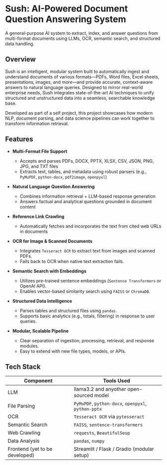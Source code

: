 # Sush: AI-Powered Document Question Answering System

A general-purpose AI system to extract, index, and answer questions from multi-format documents using LLMs, OCR, semantic search, and structured data handling.

## Overview

Sush is an intelligent, modular system built to automatically ingest and understand documents of various formats—PDFs, Word files, Excel sheets, presentations, images, and more—and provide accurate, context-aware answers to natural language queries. Designed to mirror real-world enterprise needs, Sush integrates state-of-the-art AI techniques to unify structured and unstructured data into a seamless, searchable knowledge base.

Developed as part of a self project, this project showcases how modern NLP, document parsing, and data science pipelines can work together to transform information retrieval.

## Features

- **Multi-Format File Support**
  - Accepts and parses PDFs, DOCX, PPTX, XLSX, CSV, JSON, PNG, JPG, and TXT files
  - Extracts text, tables, and metadata using robust parsers (e.g., `PyMuPDF`, `python-docx`, `pdf2image`, `openpyxl`)

- **Natural Language Question Answering**
  - Combines information retrieval + LLM-based response generation
  - Answers factual and analytical questions grounded in document content

- **Reference Link Crawling**
  - Automatically fetches and incorporates the text from cited web URLs in documents

- **OCR for Image & Scanned Documents**
  - Integrates `Tesseract OCR` to extract text from images and scanned PDFs.
  - Falls back to OCR when native text extraction fails.

- **Semantic Search with Embeddings**
  - Utilizes pre-trained sentence embeddings (`Sentence Transformers` or OpenAI API).
  - Enables vector-based similarity search using `FAISS` or `ChromaDB`.

- **Structured Data Intelligence**
  - Parses tables and structured files using `pandas`.
  - Supports basic analytics (e.g., totals, filtering) in response to user queries.

- **Modular, Scalable Pipeline**
  - Clear separation of ingestion, processing, retrieval, and response modules.
  - Easy to extend with new file types, models, or APIs.

## Tech Stack

| Component         | Tools Used |
|------------------|------------|
| LLM                            | llama3.2 and anyother open-sourced model |
| File Parsing                   | `PyMuPDF`, `python-docx`, `openpyxl`, `python-pptx` |
| OCR                            | `Tesseract OCR` via `pytesseract` |
| Semantic Search                | `FAISS`, `sentence-transformers` |
| Web Crawling                   | `requests`, `BeautifulSoup` |
| Data Analysis                  | `pandas`, `numpy` |
| Frontend (yet to be developed) | Streamlit / Flask / Gradio (modular setup) |
